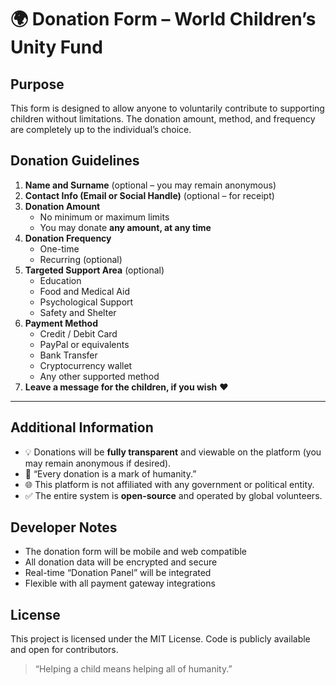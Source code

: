 # 🌍 Donation Form – World Children’s Unity Fund

## Purpose
This form is designed to allow anyone to voluntarily contribute to supporting children without limitations. The donation amount, method, and frequency are completely up to the individual’s choice.

## Donation Guidelines

1. **Name and Surname** (optional – you may remain anonymous)  
2. **Contact Info (Email or Social Handle)** (optional – for receipt)  
3. **Donation Amount**  
   - No minimum or maximum limits  
   - You may donate **any amount, at any time**  
4. **Donation Frequency**  
   - One-time  
   - Recurring (optional)  
5. **Targeted Support Area** (optional)  
   - Education  
   - Food and Medical Aid  
   - Psychological Support  
   - Safety and Shelter  
6. **Payment Method**  
   - Credit / Debit Card  
   - PayPal or equivalents  
   - Bank Transfer  
   - Cryptocurrency wallet  
   - Any other supported method  
7. **Leave a message for the children, if you wish** ❤️

---

## Additional Information

- 💡 Donations will be **fully transparent** and viewable on the platform (you may remain anonymous if desired).  
- 💬 “Every donation is a mark of humanity.”  
- 🌐 This platform is not affiliated with any government or political entity.  
- ✅ The entire system is **open-source** and operated by global volunteers.

## Developer Notes

- The donation form will be mobile and web compatible  
- All donation data will be encrypted and secure  
- Real-time “Donation Panel” will be integrated  
- Flexible with all payment gateway integrations

## License

This project is licensed under the MIT License. Code is publicly available and open for contributors.

> “Helping a child means helping all of humanity.”

